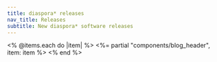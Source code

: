 ```yaml
---
title: diaspora* releases
nav_title: Releases
subtitle: New diaspora* software releases
---
```


<% @items.each do |item| %>
<%= partial "components/blog_header", item: item %>
<% end %>
